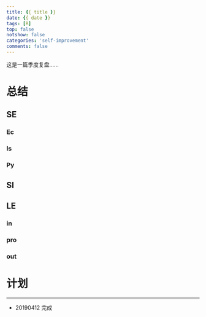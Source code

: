 ```yaml
---
title: {{ title }}
date: {{ date }}
tags: [R]
top: false
notshow: false
categories: 'self-improvement'
comments: false
---
```


这是一篇季度复盘......

<!-- more -->

# 总结

## SE

### Ec

### Is

### Py

## SI

## LE

### in

### pro

### out

# 计划

---

- 20190412 完成

